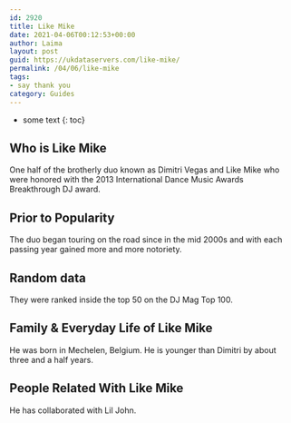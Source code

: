 ```yaml
---
id: 2920
title: Like Mike
date: 2021-04-06T00:12:53+00:00
author: Laima
layout: post
guid: https://ukdataservers.com/like-mike/
permalink: /04/06/like-mike
tags:
- say thank you
category: Guides
---
```


* some text
{: toc}


## Who is Like Mike
                  
                  
                  
One half of the brotherly duo known as Dimitri Vegas and Like Mike who were honored with the 2013 International Dance Music Awards Breakthrough DJ award.
                  
              
            
              
            
                
                
                
## Prior to Popularity
                  
                  
                  
The duo began touring on the road since in the mid 2000s and with each passing year gained more and more notoriety.
                  
              
            
              
            
                
                
                
## Random data
                  
                  
                  
They were ranked inside the top 50 on the DJ Mag Top 100.
                  
              
            
              
            
                
                
                
## Family & Everyday Life of Like Mike
                  
                  
                  
He was born in Mechelen, Belgium. He is younger than Dimitri by about three and a half years.
                  
              
            
              
            
                
                
                
## People Related With Like Mike
                  
                  
                  
He has collaborated with Lil John.
                  
              
            
              
            
                
              
            
              
              
            
            
              
            
          
          
          